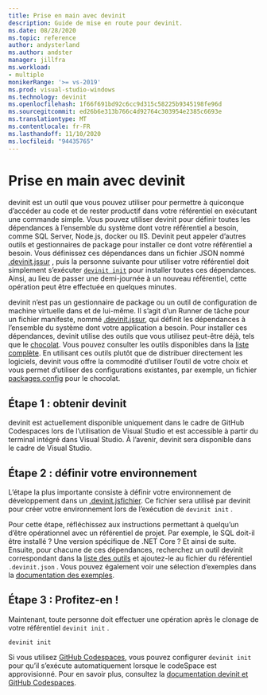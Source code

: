 ```yaml
---
title: Prise en main avec devinit
description: Guide de mise en route pour devinit.
ms.date: 08/28/2020
ms.topic: reference
author: andysterland
ms.author: andster
manager: jillfra
ms.workload:
- multiple
monikerRange: '>= vs-2019'
ms.prod: visual-studio-windows
ms.technology: devinit
ms.openlocfilehash: 1f66f691bd92c6cc9d315c58225b9345198fe96d
ms.sourcegitcommit: ed26b6e313b766c4d92764c303954e2385c6693e
ms.translationtype: MT
ms.contentlocale: fr-FR
ms.lasthandoff: 11/10/2020
ms.locfileid: "94435765"
---
```

# <a name="getting-started-with-devinit"></a>Prise en main avec devinit

devinit est un outil que vous pouvez utiliser pour permettre à quiconque d’accéder au code et de rester productif dans votre référentiel en exécutant une commande simple. Vous pouvez utiliser devinit pour définir toutes les dépendances à l’ensemble du système dont votre référentiel a besoin, comme SQL Server, Node.js, docker ou IIS. Devinit peut appeler d’autres outils et gestionnaires de package pour installer ce dont votre référentiel a besoin. Vous définissez ces dépendances dans un fichier JSON nommé [.devinit.jssur](devinit-json.md) , puis la personne suivante pour utiliser votre référentiel doit simplement s’exécuter [`devinit init`](devinit-commands.md#init) pour installer toutes ces dépendances. Ainsi, au lieu de passer une demi-journée à un nouveau référentiel, cette opération peut être effectuée en quelques minutes.

devinit n’est pas un gestionnaire de package ou un outil de configuration de machine virtuelle dans et de lui-même. Il s’agit d’un Runner de tâche pour un fichier manifeste, nommé [.devinit.jssur](devinit-json.md), qui définit les dépendances à l’ensemble du système dont votre application a besoin. Pour installer ces dépendances, devinit utilise des outils que vous utilisez peut-être déjà, tels que le [chocolat](https://chocolatey.org). Vous pouvez consulter les outils disponibles dans la [liste complète](devinit-tool-list.md). En utilisant ces outils plutôt que de distribuer directement les logiciels, devinit vous offre la commodité d’utiliser l’outil de votre choix et vous permet d’utiliser des configurations existantes, par exemple, un fichier [packages.config](https://chocolatey.org/docs/commands-install#packagesconfig) pour le chocolat.  

## <a name="step-1-get-devinit"></a>Étape 1 : obtenir devinit

devinit est actuellement disponible uniquement dans le cadre de GitHub Codespaces lors de l’utilisation de Visual Studio et est accessible à partir du terminal intégré dans Visual Studio. À l’avenir, devinit sera disponible dans le cadre de Visual Studio.

## <a name="step-2-define-your-environment"></a>Étape 2 : définir votre environnement

L’étape la plus importante consiste à définir votre environnement de développement dans un [.devinit.jsfichier](devinit-json.md). Ce fichier sera utilisé par devinit pour créer votre environnement lors de l’exécution de `devinit init` .

Pour cette étape, réfléchissez aux instructions permettant à quelqu’un d’être opérationnel avec un référentiel de projet. Par exemple, le SQL doit-il être installé ? Une version spécifique de .NET Core ? Et ainsi de suite. Ensuite, pour chacune de ces dépendances, recherchez un outil devinit correspondant dans la [liste des outils](devinit-tool-list.md) et ajoutez-le au fichier du référentiel `.devinit.json` . Vous pouvez également voir une sélection d’exemples dans la [documentation des exemples](sample-readme.md).

## <a name="step-3-enjoy"></a>Étape 3 : Profitez-en !

Maintenant, toute personne doit effectuer une opération après le clonage de votre référentiel `devinit init` .

```console
devinit init
```

Si vous utilisez [GitHub Codespaces](https://github.com/features/codespaces), vous pouvez configurer `devinit init` pour qu’il s’exécute automatiquement lorsque le codeSpace est approvisionné. Pour en savoir plus, consultez la [documentation devinit et GitHub Codespaces](devinit-and-codespaces.md).
